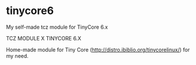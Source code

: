# tinycore6
My self-made tcz module for TinyCore 6.x

TCZ MODULE X TINYCORE 6.X

Home-made module for Tiny Core (http://distro.ibiblio.org/tinycorelinux/) for my need. 
